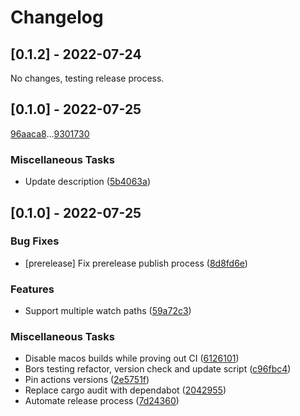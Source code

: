 # Changelog

## [0.1.2] - 2022-07-24

No changes, testing release process.

## [0.1.0] - 2022-07-25

[96aaca8](96aaca80545ff6940ad01cebfe377f260a48405e)...[9301730](930173054e160c0f0b631b24c0bbaad897a29672)

### Miscellaneous Tasks

- Update description ([5b4063a](5b4063adab855ca80dc356e464112238dbf4d26a))

## [0.1.0] - 2022-07-25

### Bug Fixes

- [prerelease] Fix prerelease publish process ([8d8fd6e](8d8fd6e58a040837638f5f61a9224e3a596e2cbc))

### Features

- Support multiple watch paths ([59a72c3](59a72c3dba77a9defaa0eaf2241fff66d9faa5c9))

### Miscellaneous Tasks

- Disable macos builds while proving out CI ([6126101](6126101be887c641d889582272f037b4dd6a4076))
- Bors testing refactor, version check and update script ([c96fbc4](c96fbc48361a141cc2656c18a3463ae35af7f5e5))
- Pin actions versions ([2e5751f](2e5751fd8001aa5150eb207cba3d08f91d3ea88e))
- Replace cargo audit with dependabot ([2042955](2042955a706db6413ffb813538b86cdf3003b09c))
- Automate release process ([7d24360](7d24360b9344fa1e9861f3da55c45bc33356e62e))
